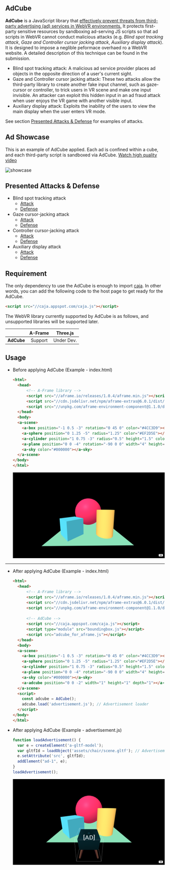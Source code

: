 ## AdCube

**AdCube** is a JavaScript library that <u>effectively prevent threats from third-party advertising (ad) services in WebVR environments.</u> It protects first-party sensitive resources by sandboxing ad-serving JS scripts so that ad scripts in WebVR cannot conduct malicious attacks (e.g. *Blind spot tracking attack*, *Gaze and Controller cursor jacking attack*, *Auxiliary display attack*). It is designed to impose a neglible peformace overhaed ro a WebVR website. A detailed description of this technique can be found in the submission.

- Blind spot tracking attack: A malicious ad service provider places ad objects in the opposite direction of a user's current sight.
- Gaze and Controller cursor jacking attack: These two attacks allow the third-party library to create another fake input channel, such as gaze-cursor or controller, to trick users in VR scene and make one input invisible. An attacker can exploit this hidden input in an ad fraud attack when user enjoys the VR game with another visible input. 
- Auxiliary display attack: Exploits the inability of the users to view the main display when the user enters VR mode.

See section [Presented Attacks & Defense](#presented-attacks--defense) for examples of attacks.

## Ad Showcase

This is an example of AdCube applied. Each ad is confined within a cube, and each third-party script is sandboxed via AdCube. [Watch high quality video](https://youtu.be/UpUIjP8v58s)

![showcase](img/showcase.gif)

## Presented Attacks & Defense

- Blind spot tracking attack
  - [Attack](https://youtu.be/7xcAkiX_brw)
  - [Defense](https://youtu.be/kW04seT-4Lc)
- Gaze cursor-jacking attack
  - [Attack](https://youtu.be/umqaHUSicIA)
  - [Defense](https://youtu.be/SDEnxrnRa1A)
- Controller cursor-jacking attack
  - [Attack](https://youtu.be/HsqU-4XHoqk)
  - [Defense](https://youtu.be/0kJTQBjZh7A)
- Auxiliary display attack
  - [Attack](https://youtu.be/_dOay_Bg2g8)
  - [Defense](https://youtu.be/zvZoHa7FYD4)

## Requirement

The only dependency to use the AdCube is enough to import [caja](https://developers.google.com/caja). In other words, you can add the following code to the host page to get ready for the AdCube.

```html
<script src="//caja.appspot.com/caja.js"></script>
```

The WebVR library currently supported by AdCube is as follows, and unsupported libraries will be supported later.

|            | A-Frame |  Three.js  |
| :--------: | :-----: | :--------: |
| **AdCube** | Support | Under Dev. |

## Usage

- Before applying AdCube (Example - index.html)

  ```html
  <html>
    <head>
        <!-- A-Frame library -->
        <script src="//aframe.io/releases/1.0.4/aframe.min.js"></script>
        <script src="//cdn.jsdelivr.net/npm/aframe-extras@6.0.1/dist/aframe-extras.min.js"></script>
        <script src="//unpkg.com/aframe-environment-component@1.1.0/dist/aframe-environment-component.min.js"></script>
    </head>
    <body>
    <a-scene>
      <a-box position="-1 0.5 -3" rotation="0 45 0" color="#4CC3D9"></a-box>
      <a-sphere position="0 1.25 -5" radius="1.25" color="#EF2D5E"></a-sphere>
      <a-cylinder position="1 0.75 -3" radius="0.5" height="1.5" color="#FFC65D"></a-cylinder>
      <a-plane position="0 0 -4" rotation="-90 0 0" width="4" height="4" color="#7BC8A4"></a-plane>>
      <a-sky color="#000000"></a-sky>
    </a-scene>
  </body>
  </html>
  ```

  ![adcube_before](img/adcube_before.png)

---

- After applying AdCube (Example - index.html)

  ```html
  <html>
    <head>
        <!-- A-Frame library -->
        <script src="//aframe.io/releases/1.0.4/aframe.min.js"></script>
        <script src="//cdn.jsdelivr.net/npm/aframe-extras@6.0.1/dist/aframe-extras.min.js"></script>
        <script src="//unpkg.com/aframe-environment-component@1.1.0/dist/aframe-environment-component.min.js"></script>

        <!-- AdCube -->
        <script src="//caja.appspot.com/caja.js"></script>
        <script type="module" src="boundingbox.js"></script>
        <script src="adcube_for_aframe.js"></script>
    </head>
    <body>
    <a-scene>
      <a-box position="-1 0.5 -3" rotation="0 45 0" color="#4CC3D9"></a-box>
      <a-sphere position="0 1.25 -5" radius="1.25" color="#EF2D5E"></a-sphere>
      <a-cylinder position="1 0.75 -3" radius="0.5" height="1.5" color="#FFC65D"></a-cylinder>
      <a-plane position="0 0 -4" rotation="-90 0 0" width="4" height="4" color="#7BC8A4"></a-plane>
      <a-sky color="#000000"></a-sky>
      <a-adcube position="0 0 -2" width="1" height="1" depth="1"></a-adcube>
    </a-scene>
    <script>
      const adcube = AdCube();
      adcube.load('advertisement.js'); // Advertisement loader
    </script>
  </body>
  </html>
  ```

- After applying AdCube (Example - advertisement.js)

  ```javascript
  function loadAdvertisement() {
    var e = createElement('a-gltf-model');
    var gltfId = loadObject('assets/chair/scene.gltf'); // Advertisement object path
    e.setAttribute('src', gltfId);
    addElement("ad-1", e);
  }
  loadAdvertisement();
  ```

  ![adcube_after](img/adcube_after.png)
